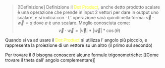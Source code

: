 
>[!Definizione] Definizione
>Il <font color="#ffff00">Dot Product</font>, anche detto prodotto scalare è una operazione che prende in input 2 vettori per dare in output uno scalare, e si indica con $\cdot$
>L’ operazione sarà quindi nella forma: $\vec{v}\cdot \vec{w}=a$ dove $a$ è uno scalare.
>Meglio conosciuta come:
> $$\vec{v}\cdot \vec{w} = |\vec{v}|* |\vec{w}|*\cos(\theta)$$

Quando si va ad usare il <font color="#ffff00">Dot Product</font> si utilizza l’ angolo più piccolo, e rappresenta la proiezione di un vettore su un altro (il primo sul secondo)

Per trovare il $\theta$ bisogna conoscere alcune formule trigonometriche: [[Come trovare il theta dall’ angolo complementare]]
